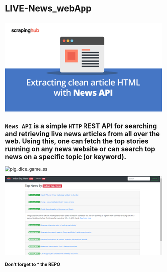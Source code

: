 # LIVE-News_webApp
## ![Demo](https://github.com/aritrochakraborty29/Live-News-Website/blob/main/2g.gif)

## `News API` is a simple `HTTP` REST API for searching and retrieving live news articles from all over the web. Using this, one can fetch the top stories running on any news website or can search top news on a specific topic (or keyword).

![pig_dice_game_ss](https://github.com/aritrochakraborty29/Live-News-Website/blob/main/20201211_234424.gif)

![REsponsive_site](https://github.com/aritrochakraborty29/Live-News-Website/blob/main/Capture1.PNG)


#### Don't forget to * the REPO
